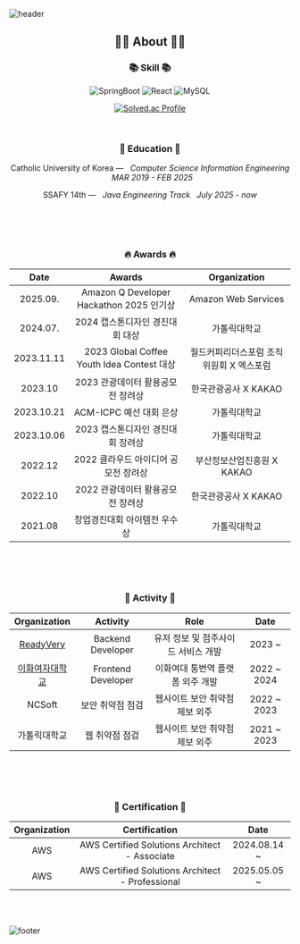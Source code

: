 ![header](https://capsule-render.vercel.app/api?type=slice&color=30A9DE&height=60&section=header)

<div align=center>
 
 <h2 align="center">👨‍💻 About 👨‍💻</h2>

 <h3 align="center">📚 Skill 📚</h3>
 
<div align="center">
<img alt=
"SpringBoot" src="https://img.shields.io/badge/SpringBoot-6DB33F?style=flat&logo=SpringBoot&logoColor=white"/>
<img alt="React" src="https://img.shields.io/badge/-ReactJs-61DAFB?logo=react&logoColor=white&style=flat"/>
<img alt="MySQL" src="https://img.shields.io/badge/MySQL-4479A1?style=flat&logo=MySQL&logoColor=white"/>
 
[![Solved.ac Profile](http://mazassumnida.wtf/api/generate_badge?boj=1223v)](https://solved.ac/1223v)
<br>
</div>
<br> 

<h3 align="center">🏫 Education 🏫</h3>
<p align="center">
Catholic University of Korea —  &nbsp; <em>Computer Science Information Engineering &nbsp;   MAR  2019 - FEB 2025 </em>
</p>   
<p align="center">
SSAFY 14th —  &nbsp; <em>Java Engineering Track &nbsp;   July  2025 - now </em>
</p>   
</br>
</br>
</br>

<h3 align="center"> 🔥 Awards 🔥</h3>

|Date|Awards|Organization|
|:---:|:---:|:---:|
|2025.09.| Amazon Q Developer Hackathon 2025 인기상 | Amazon Web Services |
|2024.07.| 2024 캡스톤디자인 경진대회 대상 | 가톨릭대학교 |
|2023.11.11| 2023 Global Coffee Youth Idea Contest 대상 | 월드커피리더스포럼 조직위원회 X 엑스포럼|
|2023.10| 2023 관광데이터 활용공모전 장려상 | 한국관광공사 X KAKAO |
|2023.10.21| ACM-ICPC 예선 대회 은상| 가톨릭대학교 |
|2023.10.06 | 2023 캡스톤디자인 경진대회 장려상| 가톨릭대학교 |
|2022.12| 2022 클라우드 아이디어 공모전 장려상 | 부산정보산업진흥원 X KAKAO |
|2022.10| 2022 관광데이터 활용공모전 장려상 | 한국관광공사 X KAKAO|
|2021.08 | 창업경진대회 아이템전 우수상 | 가톨릭대학교 |










</br>
</br>
</br>
 
<h3 align="center"> 🧩 Activity 🧩</h3>

|Organization|Activity|Role|Date|
|:---:|:---:|:---:|:---:|
| [ReadyVery](https://test.readyvery.com/) | Backend Developer| 유저 정보 및 점주사이드 서비스 개발 |2023 ~ |
| [이화여자대학교](https://edu-trans.ewha.ac.kr) | Frontend Developer | 이화여대 통번역 플랫폼 외주 개발 |2022 ~ 2024|
| NCSoft | 보안 취약점 점검| 웹사이트 보안 취약점 제보 외주 |2022 ~ 2023|
| 가톨릭대학교 | 웹 취약점 점검 | 웹사이트 보안 취약점 제보 외주 |2021 ~ 2023|

</br>
</br>
</br>

<h3 align="center"> 🧩 Certification 🧩</h3>

|Organization|Certification|Date|
|:---:|:---:|:---:|
| AWS | AWS Certified Solutions Architect - Associate |2024.08.14 ~ |
| AWS | AWS Certified Solutions Architect - Professional |2025.05.05 ~ |
 
 <br>
 
</div>



<br>

![footer](https://capsule-render.vercel.app/api?type=slice&color=EFDC05&height=40&section=footer)
